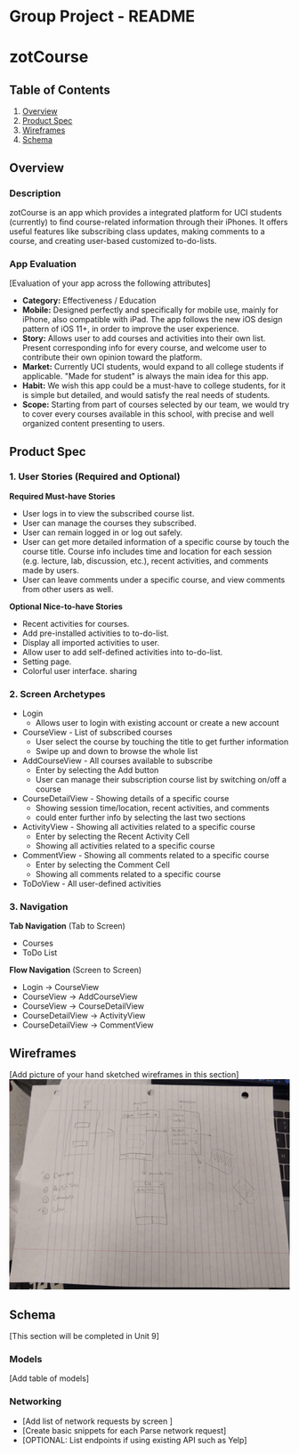 Group Project - README
===

# zotCourse

## Table of Contents
1. [Overview](#Overview)
1. [Product Spec](#Product-Spec)
1. [Wireframes](#Wireframes)
2. [Schema](#Schema)

## Overview
### Description
zotCourse is an app which provides a integrated platform for UCI students (currently) to find course-related information through their iPhones. It offers useful features like subscribing class updates, making comments to a course, and creating user-based customized to-do-lists.

### App Evaluation
[Evaluation of your app across the following attributes]
- **Category:** Effectiveness / Education
- **Mobile:** Designed perfectly and specifically for mobile use, mainly for iPhone, also compatible with iPad. The app follows the new iOS design pattern of iOS 11+, in order to improve the user experience.
- **Story:** Allows user to add courses and activities into their own list. Present corresponding info for every course, and welcome user to contribute their own opinion toward the platform.
- **Market:** Currently UCI students, would expand to all college students if applicable. "Made for student" is always the main idea for this app.
- **Habit:** We wish this app could be a must-have to college students, for it is simple but detailed, and would satisfy the real needs of students.
- **Scope:** Starting from part of courses selected by our team, we would try to cover every courses available in this school, with precise and well organized content presenting to users.

## Product Spec

### 1. User Stories (Required and Optional)

**Required Must-have Stories**

* User logs in to view the subscribed course list.
* User can manage the courses they subscribed.
* User can remain logged in or log out safely.
* User can get more detailed information of a specific course by touch the course title. Course info includes time and location for each session (e.g. lecture, lab, discussion, etc.), recent activities, and comments made by users.
* User can leave comments under a specific course, and view comments from other users as well.

**Optional Nice-to-have Stories**

* Recent activities for courses.
* Add pre-installed activities to to-do-list.
* Display all imported activities to user.
* Allow user to add self-defined activities into to-do-list.
* Setting page.
* Colorful user interface.
sharing

### 2. Screen Archetypes

* Login
   * Allows user to login with existing account or create a new account
* CourseView - List of subscribed courses
   * User select the course by touching the title to get further information
   * Swipe up and down to browse the whole list
* AddCourseView - All courses available to subscribe
   * Enter by selecting the Add button
   * User can manage their subscription course list by switching on/off a course
* CourseDetailView - Showing details of a specific course
   * Showing session time/location, recent activities, and comments
   * could enter further info by selecting the last two sections
* ActivityView - Showing all activities related to a specific course
   * Enter by selecting the Recent Activity Cell
   * Showing all activities related to a specific course
* CommentView - Showing all comments related to a specific course
   * Enter by selecting the Comment Cell
   * Showing all comments related to a specific course
* ToDoView - All user-defined activities

### 3. Navigation

**Tab Navigation** (Tab to Screen)

* Courses
* ToDo List

**Flow Navigation** (Screen to Screen)

* Login -> CourseView
* CourseView -> AddCourseView
* CourseView -> CourseDetailView
* CourseDetailView -> ActivityView
* CourseDetailView -> CommentView

## Wireframes
[Add picture of your hand sketched wireframes in this section]
<img src="Wireframe.JPG" width=600>

## Schema 
[This section will be completed in Unit 9]
### Models
[Add table of models]
### Networking
- [Add list of network requests by screen ]
- [Create basic snippets for each Parse network request]
- [OPTIONAL: List endpoints if using existing API such as Yelp]
